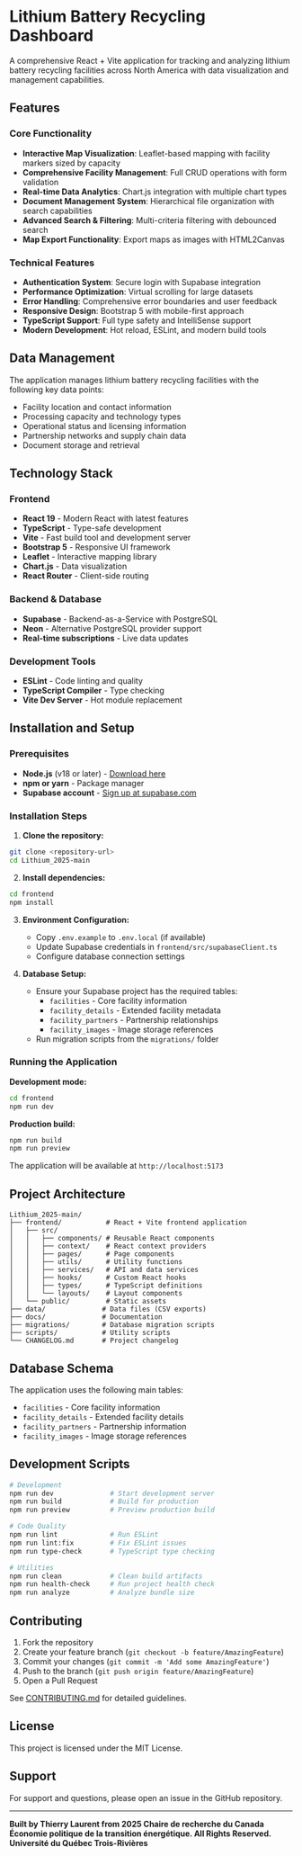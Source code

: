 # Lithium Battery Recycling Dashboard

A comprehensive React + Vite application for tracking and analyzing lithium battery recycling facilities across North America with data visualization and management capabilities.

## Features

### Core Functionality
- **Interactive Map Visualization**: Leaflet-based mapping with facility markers sized by capacity
- **Comprehensive Facility Management**: Full CRUD operations with form validation
- **Real-time Data Analytics**: Chart.js integration with multiple chart types
- **Document Management System**: Hierarchical file organization with search capabilities
- **Advanced Search & Filtering**: Multi-criteria filtering with debounced search
- **Map Export Functionality**: Export maps as images with HTML2Canvas

### Technical Features
- **Authentication System**: Secure login with Supabase integration
- **Performance Optimization**: Virtual scrolling for large datasets
- **Error Handling**: Comprehensive error boundaries and user feedback
- **Responsive Design**: Bootstrap 5 with mobile-first approach
- **TypeScript Support**: Full type safety and IntelliSense support
- **Modern Development**: Hot reload, ESLint, and modern build tools

## Data Management

The application manages lithium battery recycling facilities with the following key data points:
- Facility location and contact information
- Processing capacity and technology types
- Operational status and licensing information
- Partnership networks and supply chain data
- Document storage and retrieval

## Technology Stack

### Frontend
- **React 19** - Modern React with latest features
- **TypeScript** - Type-safe development
- **Vite** - Fast build tool and development server
- **Bootstrap 5** - Responsive UI framework
- **Leaflet** - Interactive mapping library
- **Chart.js** - Data visualization
- **React Router** - Client-side routing

### Backend & Database
- **Supabase** - Backend-as-a-Service with PostgreSQL
- **Neon** - Alternative PostgreSQL provider support
- **Real-time subscriptions** - Live data updates

### Development Tools
- **ESLint** - Code linting and quality
- **TypeScript Compiler** - Type checking
- **Vite Dev Server** - Hot module replacement

## Installation and Setup

### Prerequisites

- **Node.js** (v18 or later) - [Download here](https://nodejs.org/)
- **npm or yarn** - Package manager
- **Supabase account** - [Sign up at supabase.com](https://supabase.com)

### Installation Steps

1. **Clone the repository:**
```bash
git clone <repository-url>
cd Lithium_2025-main
```

2. **Install dependencies:**
```bash
cd frontend
npm install
```

3. **Environment Configuration:**
   - Copy `.env.example` to `.env.local` (if available)
   - Update Supabase credentials in `frontend/src/supabaseClient.ts`
   - Configure database connection settings

4. **Database Setup:**
   - Ensure your Supabase project has the required tables:
     - `facilities` - Core facility information
     - `facility_details` - Extended facility metadata
     - `facility_partners` - Partnership relationships
     - `facility_images` - Image storage references
   - Run migration scripts from the `migrations/` folder

### Running the Application

**Development mode:**
```bash
cd frontend
npm run dev
```

**Production build:**
```bash
npm run build
npm run preview
```

The application will be available at `http://localhost:5173`

## Project Architecture

```
Lithium_2025-main/
├── frontend/           # React + Vite frontend application
│   ├── src/
│   │   ├── components/ # Reusable React components
│   │   ├── context/    # React context providers
│   │   ├── pages/      # Page components
│   │   ├── utils/      # Utility functions
│   │   ├── services/   # API and data services
│   │   ├── hooks/      # Custom React hooks
│   │   ├── types/      # TypeScript definitions
│   │   └── layouts/    # Layout components
│   └── public/         # Static assets
├── data/              # Data files (CSV exports)
├── docs/              # Documentation
├── migrations/        # Database migration scripts
├── scripts/           # Utility scripts
└── CHANGELOG.md       # Project changelog
```

## Database Schema

The application uses the following main tables:
- `facilities` - Core facility information
- `facility_details` - Extended facility details
- `facility_partners` - Partnership information
- `facility_images` - Image storage references

## Development Scripts

```bash
# Development
npm run dev              # Start development server
npm run build            # Build for production
npm run preview          # Preview production build

# Code Quality
npm run lint             # Run ESLint
npm run lint:fix         # Fix ESLint issues
npm run type-check       # TypeScript type checking

# Utilities
npm run clean            # Clean build artifacts
npm run health-check     # Run project health check
npm run analyze          # Analyze bundle size
```

## Contributing

1. Fork the repository
2. Create your feature branch (`git checkout -b feature/AmazingFeature`)
3. Commit your changes (`git commit -m 'Add some AmazingFeature'`)
4. Push to the branch (`git push origin feature/AmazingFeature`)
5. Open a Pull Request

See [CONTRIBUTING.md](CONTRIBUTING.md) for detailed guidelines.

## License

This project is licensed under the MIT License.

## Support

For support and questions, please open an issue in the GitHub repository.

---

**Built by Thierry Laurent from 2025 Chaire de recherche du Canada Économie politique de la transition énergétique. All Rights Reserved. Université du Québec Trois-Rivières**
